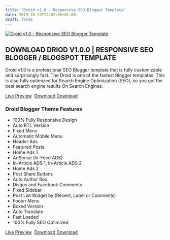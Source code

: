 ```yaml
---
title: 'Droid v1.0 - Responsive SEO Blogger Template'
date: 2019-10-23T12:07:00+01:00
draft: false
---
```


[![Droid v1.0 - Responsive SEO Blogger Template](https://1.bp.blogspot.com/-NRPFLhoig9Q/XbA0QtOKKeI/AAAAAAAADiU/pIAQ3fsUn0ESD9UK689dmtATRhmrHbYRgCLcBGAsYHQ/s1600/Driod%2BBlogger%2BTheme.jpg "Droid v1.0 - Responsive SEO Blogger Template")](https://1.bp.blogspot.com/-NRPFLhoig9Q/XbA0QtOKKeI/AAAAAAAADiU/pIAQ3fsUn0ESD9UK689dmtATRhmrHbYRgCLcBGAsYHQ/s1600/Driod%2BBlogger%2BTheme.jpg)

DOWNLOAD DRIOD V1.0.0 | RESPONSIVE SEO BLOGGER / BLOGSPOT TEMPLATE
------------------------------------------------------------------------------------------------------------------------------------------------------------------------------------------------------------------------------------------------------------------------------------------------------------------------------------------------------------------------------------------------------------------------------------------------------------------

Droid v1.0 is a professional SEO Blogger template that is fully customizable and surprisingly fast. The Droid is one of the fastest Blogger templates. This is also fully optimized for Search Engine Optimization (SEO), so you get the best search engine results On Search Engines.  
  
[Live Preview](https://droid-templateify.blogspot.com/)  [Download](https://app.box.com/s/0vnxoo72q8n46w154vgzgyiw0m557pix) [Download](https://www.mediafire.com/file/7f9q9cjiztg2ki4/Droid_Blogger_Template.zip/file)  

### Droid Blogger Theme Features

*   100% Fully Responsive Design
*   Auto RTL Version
*   Fixed Menu
*   Automatic Mobile Menu
*   Header Ads
*   Featured Posts
*   Home Ads 1
*   AdSense (In-Feed ADS)
*   In-Article ADS 1, In-Article ADS 2
*   Home Ads 2
*   Post Share Buttons
*   Auto Author Box
*   Disqus and Facebook Comments
*   Fixed Sidebar
*   Post List Widget by (Recent, Label or Comments)
*   Footer Menu
*   Boxed Version
*   Auto Translate
*   Fast Loaded
*   100% Fully SEO Optimized

[Live Preview](https://droid-templateify.blogspot.com/)  [Download](https://app.box.com/s/0vnxoo72q8n46w154vgzgyiw0m557pix) [Download](https://www.mediafire.com/file/7f9q9cjiztg2ki4/Droid_Blogger_Template.zip/file)